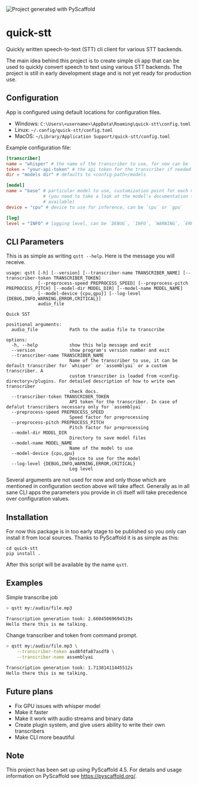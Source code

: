 ![Project generated with PyScaffold](https://img.shields.io/badge/-PyScaffold-005CA0?logo=pyscaffold)

# quick-stt

Quickly written speech-to-text (STT) cli client for various STT backends.

The main idea behind this project is to create simple cli app that can be used
to quickly convert speech to text using various STT backends. The project is
still in early development stage and is not yet ready for production use.

## Configuration

App is configured using default locations for configuration files.

- Windows: `C:\Users\<username>\AppData\Roaming\quick-stt\config.toml`
- Linux: `~/.config/quick-stt/config.toml`
- MacOS: `~/Library/Application Support/quick-stt/config.toml`

Example configuration file:

```toml
[transcriber]
name = "whisper" # the name of the transcriber to use, for now can be `whisper` or `assemblyai`
token = "your-api-token" # the api token for the transcriber if needed
dir = "models dir" # defaults to <config-path>/models

[model]
name = "base" # particular model to use, customization point for each model
              # (you need to take a look at the model's documentation to see what models are
              # available)
device = "cpu" # device to use for inference, can be `cpu` or `gpu`

[log]
level = "INFO" # logging level, can be `DEBUG`, `INFO`, `WARNING`, `ERROR`, `CRITICAL`
```

## CLI Parameters

This is as simple as writing `qstt --help`. Here is the message you will
receive.

```
usage: qstt [-h] [--version] [--transcriber-name TRANSCRIBER_NAME] [--transcriber-token TRANSCRIBER_TOKEN]
            [--preprocess-speed PREPROCESS_SPEED] [--preprocess-pitch PREPROCESS_PITCH] [--model-dir MODEL_DIR] [--model-name MODEL_NAME]
            [--model-device {cpu,gpu}] [--log-level {DEBUG,INFO,WARNING,ERROR,CRITICAL}]
            audio_file

Quick SST

positional arguments:
  audio_file            Path to the audio file to transcribe

options:
  -h, --help            show this help message and exit
  --version             show program's version number and exit
  --transcriber-name TRANSCRIBER_NAME
                        Name of the transcriber to use, it can be default transcriber for `whisper` or `assemblyai` or a custom transcriber. A
                        custom transcriber is loaded from <config-directory>/plugins. For detailed description of how to write own transcriber
                        check docs.
  --transcriber-token TRANSCRIBER_TOKEN
                        API token for the transcriber. In case of defalut transcribers necessary only for `assemblyai`
  --preprocess-speed PREPROCESS_SPEED
                        Speed factor for preprocessing
  --preprocess-pitch PREPROCESS_PITCH
                        Pitch factor for preprocessing
  --model-dir MODEL_DIR
                        Directory to save model files
  --model-name MODEL_NAME
                        Name of the model to use
  --model-device {cpu,gpu}
                        Device to use for the model
  --log-level {DEBUG,INFO,WARNING,ERROR,CRITICAL}
                        Log level
```

Several arguments are not used for now and only those which are mentioned in
configuration section above will take affect. Generally as in all sane CLI apps
the parameters you provide in cli itself will take precedence over
configuration values.

## Installation

For now this package is in too early stage to be published so you only can
install it from local sources. Thanks to PyScaffold it is as simple as this:

```
cd quick-stt
pip install .
```

After this script will be available by the name `qstt`.

## Examples

Simple transcribe job

```bash
> qstt my:/audio/file.mp3

Transcription generation took: 2.66045069694519s
Hello there this is me talking.
```

Change transcriber and token from command prompt.

```bash
> qstt my:/audio/file.mp3 \
    --transcriber-token asd8fdfa87asdf8 \
    --transcriber-name assemblyai

Transcription generation took: 1.71381411445512s
Hello there this is me talking.
```

## Future plans

- Fix GPU issues with whisper model
- Make it faster
- Make it work with audio streams and binary data
- Create plugin system, and give users ability to write their own transcribers
- Make CLI more beautiful

## Note

This project has been set up using PyScaffold 4.5. For details and usage
information on PyScaffold see https://pyscaffold.org/.
